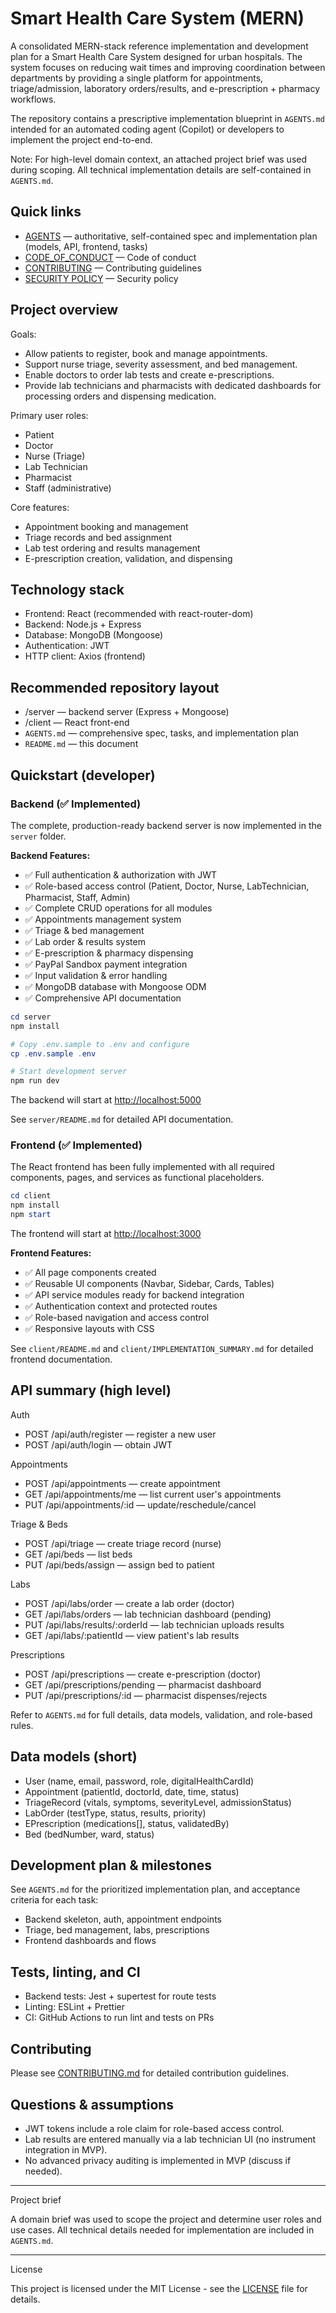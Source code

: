 # Smart Health Care System (MERN)

A consolidated MERN-stack reference implementation and development plan for a Smart Health Care System designed for urban hospitals. The system focuses on reducing wait times and improving coordination between departments by providing a single platform for appointments, triage/admission, laboratory orders/results, and e-prescription + pharmacy workflows.

The repository contains a prescriptive implementation blueprint in `AGENTS.md` intended for an automated coding agent (Copilot) or developers to implement the project end-to-end.

Note: For high-level domain context, an attached project brief was used during scoping. All technical implementation details are self-contained in `AGENTS.md`.

## Quick links
- [AGENTS](AGENTS.md) — authoritative, self-contained spec and implementation plan (models, API, frontend, tasks)
- [CODE_OF_CONDUCT](CODE_OF_CONDUCT.md) — Code of conduct
- [CONTRIBUTING](CONTRIBUTING.md) — Contributing guidelines
- [SECURITY POLICY](SECURITY.md) — Security policy

## Project overview

Goals:
- Allow patients to register, book and manage appointments.
- Support nurse triage, severity assessment, and bed management.
- Enable doctors to order lab tests and create e-prescriptions.
- Provide lab technicians and pharmacists with dedicated dashboards for processing orders and dispensing medication.

Primary user roles:
- Patient
- Doctor
- Nurse (Triage)
- Lab Technician
- Pharmacist
- Staff (administrative)

Core features:
- Appointment booking and management
- Triage records and bed assignment
- Lab test ordering and results management
- E-prescription creation, validation, and dispensing

## Technology stack
- Frontend: React (recommended with react-router-dom)
- Backend: Node.js + Express
- Database: MongoDB (Mongoose)
- Authentication: JWT
- HTTP client: Axios (frontend)

## Recommended repository layout
- /server — backend server (Express + Mongoose)
- /client — React front-end
- `AGENTS.md` — comprehensive spec, tasks, and implementation plan
- `README.md` — this document

## Quickstart (developer)

### Backend (✅ Implemented)

The complete, production-ready backend server is now implemented in the `server` folder.

**Backend Features:**
- ✅ Full authentication & authorization with JWT
- ✅ Role-based access control (Patient, Doctor, Nurse, LabTechnician, Pharmacist, Staff, Admin)
- ✅ Complete CRUD operations for all modules
- ✅ Appointments management system
- ✅ Triage & bed management
- ✅ Lab order & results system
- ✅ E-prescription & pharmacy dispensing
- ✅ PayPal Sandbox payment integration
- ✅ Input validation & error handling
- ✅ MongoDB database with Mongoose ODM
- ✅ Comprehensive API documentation

```powershell
cd server
npm install

# Copy .env.sample to .env and configure
cp .env.sample .env

# Start development server
npm run dev
```

The backend will start at [http://localhost:5000](http://localhost:5000)

See `server/README.md` for detailed API documentation.

### Frontend (✅ Implemented)

The React frontend has been fully implemented with all required components, pages, and services as functional placeholders.

```powershell
cd client
npm install
npm start
```

The frontend will start at [http://localhost:3000](http://localhost:3000)

**Frontend Features:**
- ✅ All page components created
- ✅ Reusable UI components (Navbar, Sidebar, Cards, Tables)
- ✅ API service modules ready for backend integration
- ✅ Authentication context and protected routes
- ✅ Role-based navigation and access control
- ✅ Responsive layouts with CSS

See `client/README.md` and `client/IMPLEMENTATION_SUMMARY.md` for detailed frontend documentation.

## API summary (high level)

Auth
- POST /api/auth/register — register a new user
- POST /api/auth/login — obtain JWT

Appointments
- POST /api/appointments — create appointment
- GET /api/appointments/me — list current user's appointments
- PUT /api/appointments/:id — update/reschedule/cancel

Triage & Beds
- POST /api/triage — create triage record (nurse)
- GET /api/beds — list beds
- PUT /api/beds/assign — assign bed to patient

Labs
- POST /api/labs/order — create a lab order (doctor)
- GET /api/labs/orders — lab technician dashboard (pending)
- PUT /api/labs/results/:orderId — lab technician uploads results
- GET /api/labs/:patientId — view patient's lab results

Prescriptions
- POST /api/prescriptions — create e-prescription (doctor)
- GET /api/prescriptions/pending — pharmacist dashboard
- PUT /api/prescriptions/:id — pharmacist dispenses/rejects

Refer to `AGENTS.md` for full details, data models, validation, and role-based rules.

## Data models (short)
- User (name, email, password, role, digitalHealthCardId)
- Appointment (patientId, doctorId, date, time, status)
- TriageRecord (vitals, symptoms, severityLevel, admissionStatus)
- LabOrder (testType, status, results, priority)
- EPrescription (medications[], status, validatedBy)
- Bed (bedNumber, ward, status)

## Development plan & milestones
See `AGENTS.md` for the prioritized implementation plan, and acceptance criteria for each task:
- Backend skeleton, auth, appointment endpoints
- Triage, bed management, labs, prescriptions
- Frontend dashboards and flows

## Tests, linting, and CI
- Backend tests: Jest + supertest for route tests
- Linting: ESLint + Prettier
- CI: GitHub Actions to run lint and tests on PRs

## Contributing
Please see [CONTRIBUTING.md](CONTRIBUTING.md) for detailed contribution guidelines.

## Questions & assumptions
- JWT tokens include a role claim for role-based access control.
- Lab results are entered manually via a lab technician UI (no instrument integration in MVP).
- No advanced privacy auditing is implemented in MVP (discuss if needed).

---

Project brief

A domain brief was used to scope the project and determine user roles and use cases. All technical details needed for implementation are included in `AGENTS.md`.

---

License

This project is licensed under the MIT License - see the [LICENSE](LICENSE) file for details.
